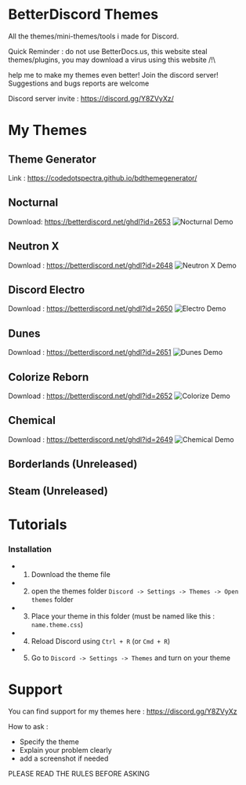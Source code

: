 # BetterDiscord Themes

All the themes/mini-themes/tools i made for Discord.

Quick Reminder : do not use BetterDocs.us, this website steal themes/plugins, you may download a virus using this website /!\

help me to make my themes even better! Join the discord server!
Suggestions and bugs reports are welcome

Discord server invite : https://discord.gg/Y8ZVyXz/

# My Themes

## Theme Generator

Link : https://codedotspectra.github.io/bdthemegenerator/

## Nocturnal

Download: https://betterdiscord.net/ghdl?id=2653
![Nocturnal Demo](https://i.imgur.com/cybNOBe.jpg)

## Neutron X

Download : https://betterdiscord.net/ghdl?id=2648
![Neutron X Demo](https://i.imgur.com/LNtTeZi.jpg)

## Discord Electro

Download : https://betterdiscord.net/ghdl?id=2650
![Electro Demo](https://i.imgur.com/YA54mPy.jpg)

## Dunes

Download : https://betterdiscord.net/ghdl?id=2651
![Dunes Demo](https://i.imgur.com/RATfN5X.jpg)

## Colorize Reborn

Download : https://betterdiscord.net/ghdl?id=2652
![Colorize Demo](https://i.imgur.com/wIjnxPA.jpg)

## Chemical

Download : https://betterdiscord.net/ghdl?id=2649
![Chemical Demo](https://i.imgur.com/hew7Wel.jpg)

## Borderlands (Unreleased)
## Steam (Unreleased)

# Tutorials

### Installation

* 1. Download the theme file
* 2. open the themes folder `Discord -> Settings -> Themes -> Open themes` folder
* 3. Place your theme in this folder (must be named like this : `name.theme.css`)
* 4. Reload Discord using `Ctrl + R` (or `Cmd + R`)
* 5. Go to `Discord -> Settings -> Themes` and turn on your theme

# Support

You can find support for my themes here : https://discord.gg/Y8ZVyXz

How to ask :

* Specify the theme
* Explain your problem clearly
* add a screenshot if needed

PLEASE READ THE RULES BEFORE ASKING
